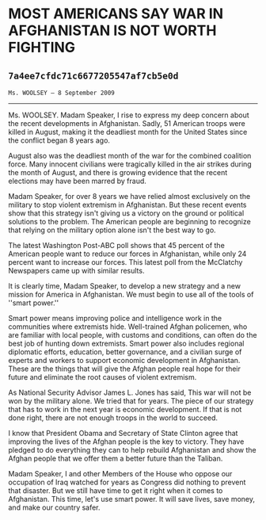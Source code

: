 # MOST AMERICANS SAY WAR IN AFGHANISTAN IS NOT WORTH FIGHTING
## `7a4ee7cfdc71c6677205547af7cb5e0d`
`Ms. WOOLSEY — 8 September 2009`

---


Ms. WOOLSEY. Madam Speaker, I rise to express my deep concern about 
the recent developments in Afghanistan. Sadly, 51 American troops were 
killed in August, making it the deadliest month for the United States 
since the conflict began 8 years ago.

August also was the deadliest month of the war for the combined 
coalition force. Many innocent civilians were tragically killed in the 
air strikes during the month of August, and there is growing evidence 
that the recent elections may have been marred by fraud.

Madam Speaker, for over 8 years we have relied almost exclusively on 
the military to stop violent extremism in Afghanistan. But these recent 
events show that this strategy isn't giving us a victory on the ground 
or political solutions to the problem. The American people are 
beginning to recognize that relying on the military option alone isn't 
the best way to go.

The latest Washington Post-ABC poll shows that 45 percent of the 
American people want to reduce our forces in Afghanistan, while only 24 
percent want to increase our forces. This latest poll from the 
McClatchy Newspapers came up with similar results.



It is clearly time, Madam Speaker, to develop a new strategy and a 
new mission for America in Afghanistan. We must begin to use all of the 
tools of ''smart power.''

Smart power means improving police and intelligence work in the 
communities where extremists hide. Well-trained Afghan policemen, who 
are familiar with local people, with customs and conditions, can often 
do the best job of hunting down extremists. Smart power also includes 
regional diplomatic efforts, education, better governance, and a 
civilian surge of experts and workers to support economic development 
in Afghanistan. These are the things that will give the Afghan people 
real hope for their future and eliminate the root causes of violent 
extremism.

As National Security Advisor James L. Jones has said, This war will 
not be won by the military alone. We tried that for years. The piece of 
our strategy that has to work in the next year is economic development. 
If that is not done right, there are not enough troops in the world to 
succeed.

I know that President Obama and Secretary of State Clinton agree that 
improving the lives of the Afghan people is the key to victory. They 
have pledged to do everything they can to help rebuild Afghanistan and 
show the Afghan people that we offer them a better future than the 
Taliban.

Madam Speaker, I and other Members of the House who oppose our 
occupation of Iraq watched for years as Congress did nothing to prevent 
that disaster. But we still have time to get it right when it comes to 
Afghanistan. This time, let's use smart power. It will save lives, save 
money, and make our country safer.

